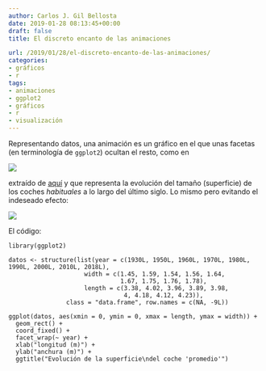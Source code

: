 ```yaml
---
author: Carlos J. Gil Bellosta
date: 2019-01-28 08:13:45+00:00
draft: false
title: El discreto encanto de las animaciones

url: /2019/01/28/el-discreto-encanto-de-las-animaciones/
categories:
- gráficos
- r
tags:
- animaciones
- ggplot2
- gráficos
- r
- visualización
---
```





Representando datos, una animación es un gráfico en el que unas facetas (en terminología de `ggplot2`) ocultan el resto, como en





![](/wp-uploads/2019/01/ezgif-4-3c3da54ff084.gif)






extraído de [aquí](https://twitter.com/cocteautriplets/status/986394792329465857?s=03) y que representa la evolución del tamaño (superficie) de los coches _habituales_ a lo largo del último siglo. Lo mismo pero evitando el indeseado efecto:





![](/wp-uploads/2019/01/Rplot.png)






El código:








    library(ggplot2)

    datos <- structure(list(year = c(1930L, 1950L, 1960L, 1970L, 1980L, 1990L, 2000L, 2010L, 2018L),
                         width = c(1.45, 1.59, 1.54, 1.56, 1.64,
                                   1.67, 1.75, 1.76, 1.78),
                         length = c(3.38, 4.02, 3.96, 3.89, 3.98,
                                    4, 4.18, 4.12, 4.23)),
                    class = "data.frame", row.names = c(NA, -9L))

    ggplot(datos, aes(xmin = 0, ymin = 0, xmax = length, ymax = width)) +
      geom_rect() +
      coord_fixed() +
      facet_wrap(~ year) +
      xlab("longitud (m)") +
      ylab("anchura (m)") +
      ggtitle("Evolución de la superficie\ndel coche 'promedio'")




